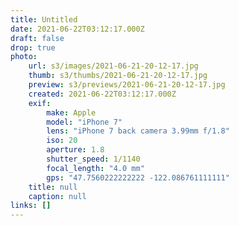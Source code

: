 ```yaml
---
title: Untitled
date: 2021-06-22T03:12:17.000Z
draft: false
drop: true
photo:
    url: s3/images/2021-06-21-20-12-17.jpg
    thumb: s3/thumbs/2021-06-21-20-12-17.jpg
    preview: s3/previews/2021-06-21-20-12-17.jpg
    created: 2021-06-22T03:12:17.000Z
    exif:
        make: Apple
        model: "iPhone 7"
        lens: "iPhone 7 back camera 3.99mm f/1.8"
        iso: 20
        aperture: 1.8
        shutter_speed: 1/1140
        focal_length: "4.0 mm"
        gps: "47.7560222222222 -122.086761111111"
    title: null
    caption: null
links: []
---
```

